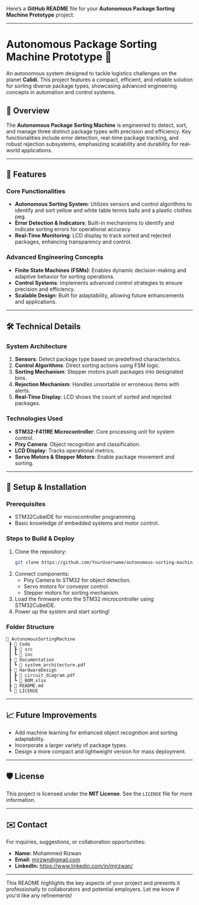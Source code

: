 Here’s a **GitHub README** file for your **Autonomous Package Sorting Machine Prototype** project:  

---

# Autonomous Package Sorting Machine Prototype 🤖  

An autonomous system designed to tackle logistics challenges on the planet **Calidi**. This project features a compact, efficient, and reliable solution for sorting diverse package types, showcasing advanced engineering concepts in automation and control systems.  

## 📖 Overview  
The **Autonomous Package Sorting Machine** is engineered to detect, sort, and manage three distinct package types with precision and efficiency. Key functionalities include error detection, real-time package tracking, and robust rejection subsystems, emphasizing scalability and durability for real-world applications.  

---

## 🎯 Features  
### Core Functionalities  
- **Autonomous Sorting System**: Utilizes sensors and control algorithms to identify and sort yellow and white table tennis balls and a plastic clothes peg.  
- **Error Detection & Indicators**: Built-in mechanisms to identify and indicate sorting errors for operational accuracy.  
- **Real-Time Monitoring**: LCD display to track sorted and rejected packages, enhancing transparency and control.  

### Advanced Engineering Concepts  
- **Finite State Machines (FSMs)**: Enables dynamic decision-making and adaptive behavior for sorting operations.  
- **Control Systems**: Implements advanced control strategies to ensure precision and efficiency.  
- **Scalable Design**: Built for adaptability, allowing future enhancements and applications.  

---

## 🛠️ Technical Details  
### System Architecture  
1. **Sensors**: Detect package type based on predefined characteristics.  
2. **Control Algorithms**: Direct sorting actions using FSM logic.  
3. **Sorting Mechanism**: Stepper motors push packages into designated bins.  
4. **Rejection Mechanism**: Handles unsortable or erroneous items with alerts.  
5. **Real-Time Display**: LCD shows the count of sorted and rejected packages.  

### Technologies Used  
- **STM32-F411RE Microcontroller**: Core processing unit for system control.  
- **Pixy Camera**: Object recognition and classification.  
- **LCD Display**: Tracks operational metrics.  
- **Servo Motors & Stepper Motors**: Enable package movement and sorting.  

---

## 🔧 Setup & Installation  
### Prerequisites  
- STM32CubeIDE for microcontroller programming.  
- Basic knowledge of embedded systems and motor control.  

### Steps to Build & Deploy  
1. Clone the repository:  
   ```bash  
   git clone https://github.com/YourUsername/autonomous-sorting-machine.git  
   ```  
2. Connect components:  
   - Pixy Camera to STM32 for object detection.  
   - Servo motors for conveyor control.  
   - Stepper motors for sorting mechanism.  
3. Load the firmware onto the STM32 microcontroller using STM32CubeIDE.  
4. Power up the system and start sorting!  

### Folder Structure  
```
📂 AutonomousSortingMachine  
 ┣ 📂 Code  
 ┃ ┣ 📂 src  
 ┃ ┗ 📂 inc  
 ┣ 📂 Documentation  
 ┃ ┗ 📜 system_architecture.pdf  
 ┣ 📂 HardwareDesign  
 ┃ ┣ 📜 circuit_diagram.pdf  
 ┃ ┗ 📜 BOM.xlsx  
 ┣ 📜 README.md  
 ┗ 📜 LICENSE  
```  

---

## 📈 Future Improvements  
- Add machine learning for enhanced object recognition and sorting adaptability.  
- Incorporate a larger variety of package types.  
- Design a more compact and lightweight version for mass deployment.  

---

## 🛡️ License  
This project is licensed under the **MIT License**. See the `LICENSE` file for more information.  

---

## ✉️ Contact  
For inquiries, suggestions, or collaboration opportunities:  
- **Name:** Mohammed Rizwan 
- **Email:** mjrzwn@gmail.com  
- **LinkedIn:** https://www.linkedin.com/in/mjrzwan/

---

This README highlights the key aspects of your project and presents it professionally to collaborators and potential employers. Let me know if you'd like any refinements!